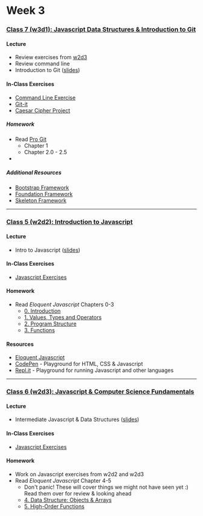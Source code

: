 # Week 3

### [Class 7 (w3d1): Javascript Data Structures & Introduction to Git](./w3d1)

#### Lecture
* Review exercises from [w2d3](../week2/w2d3/exercises)
* Review command line
* Introduction to Git ([slides](./w2d1/slides/w2d1_lecture.pdf))

#### In-Class Exercises
* [Command Line Exercise](./w2d1/exercises/commandline.md)
* [Git-it](./w2d1/exercises/paths.md)
* [Caesar Cipher Project](./w3d1/exercises/READDME.md)

##### Homework
* Read [Pro Git](https://git-scm.com/book/en/v2)
  * Chapter 1
  * Chapter 2.0 - 2.5
*

##### Additional Resources
* [Bootstrap Framework](http://getbootstrap.com)
* [Foundation Framework](http://foundation.zurb.com/)
* [Skeleton Framework](http://getskeleton.com)

---

### [Class 5 (w2d2): Introduction to Javascript](./w2d2)

#### Lecture
* Intro to Javascript ([slides](./w2d2/slides/w2d2_lecture.pdf))

#### In-Class Exercises
* [Javascript Exercises](./w2d2/exercises)

#### Homework
* Read _Eloquent Javascript_ Chapters 0-3
  * [0. Introduction](http://eloquentjavascript.net/00_intro.html)
  * [1. Values, Types and Operators](http://eloquentjavascript.net/01_values.html)
  * [2. Program Structure](http://eloquentjavascript.net/02_program_structure.html)
  * [3. Functions](http://eloquentjavascript.net/03_functions.html)

#### Resources
* [Eloquent Javascript](http://eloquentjavascript.net/)
* [CodePen](http://codepen.io/) - Playground for HTML, CSS & Javascript
* [Repl.it](http://repl.it) - Playground for running Javascript and other languages

---

### [Class 6 (w2d3): Javascript & Computer Science Fundamentals](./w2d3)

#### Lecture
* Intermediate Javascript & Data Structures ([slides](./w2d3/slides/w2d3_lecture.pdf))

#### In-Class Exercises
* [Javascript Exercises](./w2d3/exercises)

#### Homework
* Work on Javascript exercises from w2d2 and w2d3
* Read _Eloquent Javascript_ Chapter 4-5
  * Don't panic! These will cover things we might not have seen yet :) Read them over for review & looking ahead
  * [4. Data Structure: Objects & Arrays](http://eloquentjavascript.net/04_data.html)
  * [5. High-Order Functions](http://eloquentjavascript.net/05_higher_order.html)
